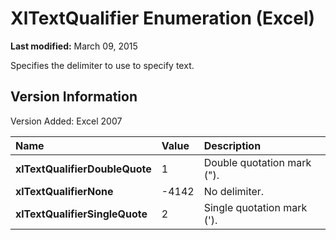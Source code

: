 
# XlTextQualifier Enumeration (Excel)

 **Last modified:** March 09, 2015

Specifies the delimiter to use to specify text.

## Version Information

Version Added: Excel 2007 



|**Name**|**Value**|**Description**|
|:-----|:-----|:-----|
| **xlTextQualifierDoubleQuote**|1|Double quotation mark (").|
| **xlTextQualifierNone**|-4142|No delimiter.|
| **xlTextQualifierSingleQuote**|2|Single quotation mark (').|

